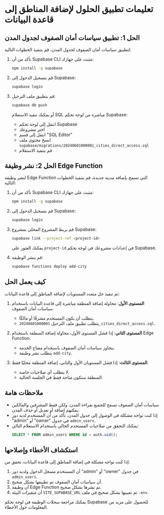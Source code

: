 # تعليمات تطبيق الحلول لإضافة المناطق إلى قاعدة البيانات

## الحل 1: تطبيق سياسات أمان الصفوف لجدول المدن

لتطبيق سياسات أمان الصفوف لجدول المدن، قم بتنفيذ الخطوات التالية:

1. تأكد من أن Supabase CLI مثبت على جهازك:
   ```bash
   npm install -g supabase
   ```

2. قم بتسجيل الدخول إلى Supabase:
   ```bash
   supabase login
   ```

3. قم بتطبيق ملف الترحيل:
   ```bash
   supabase db push
   ```

   أو يمكنك تنفيذ الاستعلام SQL مباشرة من لوحة تحكم Supabase:
   - انتقل إلى لوحة تحكم Supabase
   - اختر مشروعك
   - انتقل إلى قسم "SQL Editor"
   - انسخ محتوى ملف `supabase/migrations/20240601000001_cities_direct_access.sql`
   - قم بتنفيذ الاستعلام

## الحل 2: نشر وظيفة Edge Function

لنشر وظيفة Edge Function التي تسمح بإضافة مدينة جديدة، قم بتنفيذ الخطوات التالية:

1. تأكد من أن Supabase CLI مثبت على جهازك:
   ```bash
   npm install -g supabase
   ```

2. قم بتسجيل الدخول إلى Supabase:
   ```bash
   supabase login
   ```

3. قم بربط المشروع المحلي بمشروع Supabase:
   ```bash
   supabase link --project-ref <project-id>
   ```
   يمكنك العثور على `project-id` في إعدادات مشروعك في لوحة تحكم Supabase.

4. قم بنشر الوظيفة:
   ```bash
   supabase functions deploy add-city
   ```

## كيف يعمل الحل

تم تنفيذ حل متعدد المستويات لإضافة المناطق إلى قاعدة البيانات:

1. **المستوى الأول**: محاولة إضافة المنطقة مباشرة إلى قاعدة البيانات باستخدام سياسات أمان الصفوف.
   - يتطلب أن يكون المستخدم مشرفًا أو مالكًا.
   - يتطلب تطبيق ملف الترحيل `20240601000001_cities_direct_access.sql`.

2. **المستوى الثاني**: إذا فشل المستوى الأول، محاولة إضافة المنطقة باستخدام Edge Function.
   - يتجاوز سياسات أمان الصفوف باستخدام مفتاح الخدمة.
   - يتطلب نشر وظيفة `add-city`.

3. **المستوى الثالث**: إذا فشل المستويان الأول والثاني، إضافة المنطقة محليًا فقط.
   - لا يتطلب أي صلاحيات خاصة.
   - المنطقة ستكون متاحة فقط في الجلسة الحالية.

## ملاحظات هامة

- سياسات أمان الصفوف تسمح للجميع بقراءة المدن، ولكن فقط المشرفين والمالكين يمكنهم إضافة أو تعديل أو حذف المدن.
- إذا كنت تواجه مشكلة في الوصول إلى جدول المدن، تأكد من أن المستخدم لديه دور "admin" أو "owner" في جدول `admin_users`.
- يمكنك التحقق من صلاحيات المستخدم الحالي باستخدام الاستعلام التالي:
  ```sql
  SELECT * FROM admin_users WHERE id = auth.uid();
  ```

## استكشاف الأخطاء وإصلاحها

إذا كنت تواجه مشكلة في إضافة المناطق إلى قاعدة البيانات، تحقق من:

1. أن المستخدم مسجل الدخول ولديه دور "admin" أو "owner" في جدول `admin_users`.
2. أن سياسات أمان الصفوف تم تطبيقها بشكل صحيح.
3. أن وظيفة Edge Function تم نشرها بشكل صحيح.
4. أن متغيرات البيئة `VITE_SUPABASE_URL` تم تعيينها بشكل صحيح في ملف `.env`.

يمكنك مراجعة سجلات الوظيفة في لوحة تحكم Supabase للحصول على مزيد من المعلومات حول الأخطاء.
